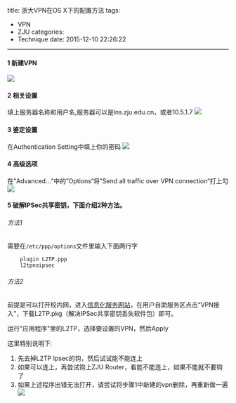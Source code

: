 title: 浙大VPN在OS X下的配置方法
tags:
  - VPN
  - ZJU
categories:
  - Technique
date: 2015-12-10 22:26:22
---

#### 1 新建VPN
![](http://ww1.sinaimg.cn/large/63033c35gw1elk9oqgdz1j20bv06fdg9.jpg)

#### 2 相关设置

填上服务器名称和用户名,服务器可以是lns.zju.edu.cn，或者10.5.1.7
![](http://ww3.sinaimg.cn/large/63033c35gw1elk9z22l87j20ds05j0sz.jpg)

#### 3 鉴定设置

在Authentication Setting中填上你的密码
![](http://ww1.sinaimg.cn/large/63033c35gw1elk9zxmwn7j207u05nwej.jpg)

#### 4 高级选项

在”Advanced...“中的”Options“将”Send all traffic over VPN connection“打上勾
![](http://ww2.sinaimg.cn/large/63033c35gw1elka1uge38j207a04uglm.jpg)

<!-- more -->

#### 5 破解IPSec共享密钥，下面介绍2种方法。

###### 方法1

需要在`/etc/ppp/options`文件里输入下面两行字

~~~
	plugin L2TP.ppp
	l2tpnoipsec
~~~

###### 方法2

前提是可以打开校内网，进入[信息化服务网站](http://zuits.zju.edu.cn)，在用户自助服务区点击“VPN接入”，下载L2TP.pkg（解决IPSec共享密钥丢失软件包）即可。

运行"应用程序"里的L2TP，选择要设置的VPN，然后Apply

这里特别说明下:

1. 先去掉L2TP Ipsec的钩，然后试试能不能连上
2. 如果可以连上，再尝试钩上ZJU Router，看能不能连上，如果不能就不要钩了
3. 如果上述程序出错无法打开，请尝试将步骤1中新建的vpn删除，再重新做一遍
![](http://ww1.sinaimg.cn/large/63033c35gw1elkago1gqmj207c058jri.jpg)




 


